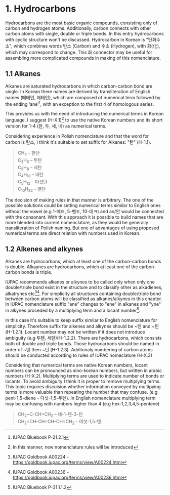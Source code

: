 # 1. Hydrocarbons

Hydrocarbons are the most basic organic compounds, consisting only of carbon and hydrogen atoms. Additionally, carbon connects with other carbon atoms with single, double or triple bonds. In this entry hydrocarbons with cyclic structure won't be discussed. Hydrocarbon in Korean is "탄화수소", which combines words 탄소 (Carbon) and 수소 (Hydrogen), with 화(化), which may correspond to change. This 화 connector may be useful for assembling more complicated compounds in making of this nomenclature.

## 1.1 Alkanes
Alkanes are saturated hydrocarbons in which carbon-carbon bond are single. In Korean there names are derived by transliteration of English names (메테인, 에테인), which are composed of numerical term followed by the ending ‘ane’[^1], with an exception to the first 4 of homologous series.

This provides us with the need of introducing the numerical terms in Korean language. I suggest (H-X.1)[^2] to use the native Korean numbers and its short version for 1-4 (한, 두, 세, 네) as numerical terms.

Considering experience in Polish nomenclature and that the word for carbon is 탄소, I think it's suitable to set suffix for Alkanes: "탄" (H-1.1).

> CH<sub>4</sub> – 한탄\
C<sub>2</sub>H<sub>6</sub> – 두탄\
C<sub>3</sub>H<sub>8</sub> – 세탄\
C<sub>4</sub>H<sub>10</sub> – 네탄\
C<sub>5</sub>H<sub>12</sub> – 다섯탄\
C<sub>10</sub>H<sub>22</sub> – 열탄

The decision of making rules in that manner is arbitrary. The one of the possible solutions could be setting numerical terms similar to English ones without the vowel (e.g 1-메ㅌ, 5-펜ㅌ, 10-데ㅋ) and an/안 would be connected with the consonant. With this approach it is possible to build names that are more blended into current nomenclature, as they would be generally transliteration of Polish naming. But one of advantages of using proposed numerical terms are direct relation with numbers used in Korean.

## 1.2 Alkenes and alkynes
Alkanes are hydrocarbons, which at least one of the carbon-carbon bonds is double. Alkaynes are hydrocarbons, which at least one of the carbon-carbon bonds is triple. 

IUPAC recommends alkanes or alkynes to be called only when only one double/triple bond exist in the structure and to classify other as alkadienes, alkatrynes etc[^3][^4]. For simplicity all structures containing double/triple bond between carbon atoms will be classified as alkanes/alkynes in this chapter. In IUPAC nomenclature suffix "ane" changes to "ene" in alkanes and "yne" in alkynes proceded by a multiplying term and a locant number[^5]. 

In this case it's suitable to keep suffix similar to English nomenclature for simplicity. Therefore suffix for alkenes and alkynes should be ~텐 and ~틴 (H-1.2.1). Locant number may not be written if it does not introduce ambiguity (e.g 두텐, 세틴)(H-1.2.2). There are hydrocarbons, which consists both of double and triple bonds. Those hydrocarbons should be named in order of ~텐 then ~틴 (H-1.2.3). Additonaly numbering of carbon atoms should be conducted according to rules of IUPAC nomeclature (H-X.3)

Considering that numerical terms are native Korean numbers, locant numbers can be pronounced as sino-korean numbers, but written in arabic numbers (H-X.2). Multiplying terms are used to indicate number of bonds or locants. To avoid ambiguity I think it is proper to remove multiplying terms. This topic requires discuision whether information conveyed by multipying terms is more valuable than repeating the number that may confuse. (e.g pent-1,5-diene - 다섯-1,5-두텐). In English nomenclature multiplying term may be confusing with numbers higher than 4 (e.g hex-1,2,3,4,5-pentene)

> CH<sub>2</sub>~C-CH=CH<sub>2</sub> – 네-1-텐-3-틴\
CH<sub>2</sub>=CH-CH=CH-CH=CH<sub>2</sub> – 여섯-1,5-텐

[^1]: IUPAC Bluebook P-21.2.1
[^2]: In this manner, new nomenclature rules will be introduced
[^3]: IUPAC Goldbook A00224 - https://goldbook.iupac.org/terms/view/A00224.html
[^4]: IUPAC Goldbook A00236 - https://goldbook.iupac.org/terms/view/A00236.html
[^5]: IUPAC Bluebook P-31.1.1.2
